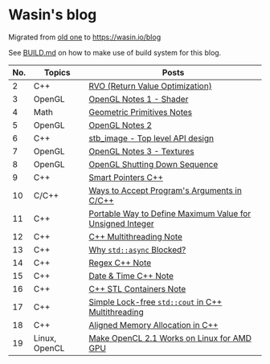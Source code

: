 # Wasin's blog

Migrated from [old one](https://blog.wasin.io) to https://wasin.io/blog

See [BUILD.md](https://github.com/haxpor/blog2/blob/master/BUILD.md) on how to make use of build system
for this blog.

| No. | Topics | Posts |
|----|------------|---------------------------------------------|
| 2 | C++ | [RVO (Return Value Optimization)](https://wasin.io/blog/2_rvo.html) |
| 3 | OpenGL | [OpenGL Notes 1 - Shader](https://wasin.io/blog/3_opengl-note1.html) |
| 4 | Math | [Geometric Primitives Notes](https://wasin.io/blog/4_geometric-primitives-note.html) |
| 5 | OpenGL | [OpenGL Notes 2](https://wasin.io/blog/5_opengl-note2.html) |
| 6 | C++ | [stb_image - Top level API design](https://wasin.io/blog/6_stb_image_toplevel_apidesign.html) |
| 7 | OpenGL | [OpenGL Notes 3 - Textures](https://wasin.io/blog/7_opengl-note3.html) |
| 8 | OpenGL | [OpenGL Shutting Down Sequence](https://wasin.io/blog/8_opengl-shutdown-sequence.html) |
| 9 | C++ | [Smart Pointers C++](https://wasin.io/blog/9_smartpointer-cpp.html) |
| 10 | C/C++ | [Ways to Accept Program's Arguments in C/C++](https://wasin.io/blog/10_accept-program-arguments-cpp.html) |
| 11 | C++ | [Portable Way to Define Maximum Value for Unsigned Integer](https://wasin.io/blog/11_portable-define-max-unsigned-int.html) |
| 12 | C++ | [C++ Multithreading Note](https://wasin.io/blog/12_multithreading-cpp-note.html) |
| 13 | C++ | [Why `std::async` Blocked?](https://wasin.io/blog/13_why-std-async-blocked.html) |
| 14 | C++ | [Regex C++ Note](https://wasin.io/blog/14_regex-cpp-note.html) |
| 15 | C++ | [Date & Time C++ Note](https://wasin.io/blog/15_date-and-time-cpp-note.html) |
| 16 | C++ | [C++ STL Containers Note](https://wasin.io/blog/16_STL-containers-cpp-note.html) |
| 17 | C++ | [Simple Lock-free `std::cout` in C++ Multithreading](https://wasin.io/blog/17_simple-lock-free-std-cout-cpp-multithreading.html) |
| 18 | C++ | [Aligned Memory Allocation in C++](https://wasin.io/blog/18_aligned-memory-alloc-cpp.html) |
| 19 | Linux, OpenCL | [Make OpenCL 2.1 Works on Linux for AMD GPU](https://wasin.io/blog/19_make-opencl2-1-works-on-linux-for-AMD-gpu.html) |
